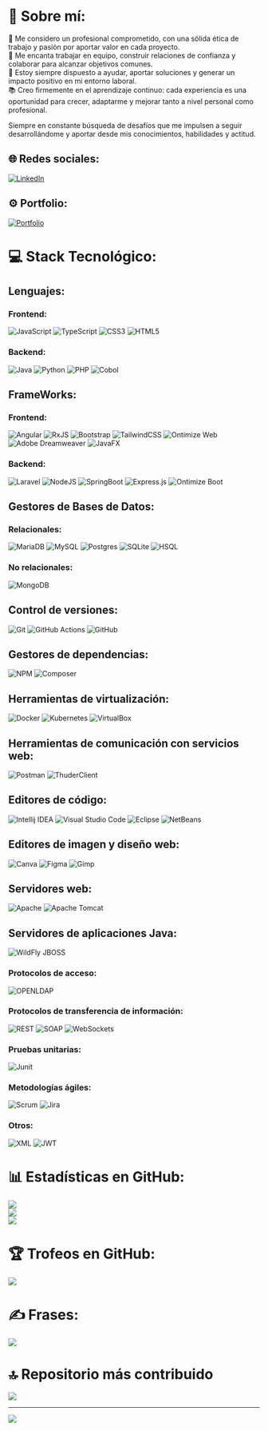 # 💫 Sobre mí: 
💼 Me considero un profesional comprometido, con una sólida ética de trabajo y pasión por aportar valor en cada proyecto.
<br/>🤝 Me encanta trabajar en equipo, construir relaciones de confianza y colaborar para alcanzar objetivos comunes.
<br/>🙌 Estoy siempre dispuesto a ayudar, aportar soluciones y generar un impacto positivo en mi entorno laboral.
<br/>📚 Creo firmemente en el aprendizaje continuo: cada experiencia es una oportunidad para crecer, adaptarme y mejorar tanto a nivel personal como profesional.

Siempre en constante búsqueda de desafíos que me impulsen a seguir desarrollándome y aportar desde mis conocimientos, habilidades y actitud.
## 🌐 Redes sociales:
[![LinkedIn](https://img.shields.io/badge/LinkedIn-%230077B5.svg?logo=linkedin&logoColor=white)](https://www.linkedin.com/in/juan-jesus-tenreiro-rodriguez-b18726b3) 

## ⚙ Portfolio:
[![Portfolio](https://img.shields.io/badge/personal-portfolio-brighteen?style=for-the-badge&logo=web&logoColor=yellow&logoSize=15px&label=personal&labelColor=black&color=yellow)](https://portfolio-git-main-juan-js-projects-0d1ff69f.vercel.app/)

# 💻 Stack Tecnológico:

## Lenguajes:
### Frontend:
![JavaScript](https://img.shields.io/badge/javascript-%23323330.svg?style=for-the-badge&logo=javascript&logoColor=%23F7DF1E) ![TypeScript](https://img.shields.io/badge/typescript-%23007ACC.svg?style=for-the-badge&logo=typescript&logoColor=white)
![CSS3](https://img.shields.io/badge/css3-%231572B6.svg?style=for-the-badge&logo=css3&logoColor=white) ![HTML5](https://img.shields.io/badge/html5-%23E34F26.svg?style=for-the-badge&logo=html5&logoColor=white)

### Backend:
![Java](https://img.shields.io/badge/java-%23ED8B00.svg?style=for-the-badge&logo=openjdk&logoColor=white) ![Python](https://img.shields.io/badge/python-3670A0?style=for-the-badge&logo=python&logoColor=ffdd54) ![PHP](https://img.shields.io/badge/php-%23777BB4.svg?style=for-the-badge&logo=php&logoColor=white)  ![Cobol](https://img.shields.io/badge/Cobol-blue?style=for-the-badge&logo=stackedit&logoColor=white&link=https%3A%2F%2Fwww.ibm.com%2Fdocs%2Fes%2Fi%2F7.3%3Ftopic%3Dlanguages-cobol)

## FrameWorks:
### Frontend:
![Angular](https://img.shields.io/badge/angular-%23DD0031.svg?style=for-the-badge&logo=angular&logoColor=white) ![RxJS](https://img.shields.io/badge/rxjs-%23B7178C.svg?style=for-the-badge&logo=reactivex&logoColor=white) ![Bootstrap](https://img.shields.io/badge/bootstrap-%238511FA.svg?style=for-the-badge&logo=bootstrap&logoColor=white) ![TailwindCSS](https://img.shields.io/badge/tailwindcss-%2338B2AC.svg?style=for-the-badge&logo=tailwind-css&logoColor=white) ![Ontimize Web](https://img.shields.io/badge/Ontimize%20Web-black?style=for-the-badge&logoColor=white) ![Adobe Dreamweaver](https://img.shields.io/badge/Adobe%20DreamWeaver-%23450135?style=for-the-badge&logoColor=white) ![JavaFX](https://img.shields.io/badge/javafx-%23FF0000.svg?style=for-the-badge&logo=javafx&logoColor=white) 

### Backend:
![Laravel](https://img.shields.io/badge/laravel-%23FF2D20.svg?style=for-the-badge&logo=laravel&logoColor=white) ![NodeJS](https://img.shields.io/badge/node.js-6DA55F?style=for-the-badge&logo=node.js&logoColor=white) ![SpringBoot](https://img.shields.io/badge/spring-%236DB33F.svg?style=for-the-badge&logo=spring&logoColor=white) ![Express.js](https://img.shields.io/badge/express.js-%23404d59.svg?style=for-the-badge&logo=express&logoColor=%2361DAFB) ![Ontimize Boot](https://img.shields.io/badge/Ontimize%20Boot-black?style=for-the-badge&logoColor=white)

## Gestores de Bases de Datos:
### Relacionales:
![MariaDB](https://img.shields.io/badge/MariaDB-003545?style=for-the-badge&logo=mariadb&logoColor=white) ![MySQL](https://img.shields.io/badge/mysql-4479A1.svg?style=for-the-badge&logo=mysql&logoColor=white) ![Postgres](https://img.shields.io/badge/postgres-%23316192.svg?style=for-the-badge&logo=postgresql&logoColor=white) ![SQLite](https://img.shields.io/badge/sqlite-%2307405e.svg?style=for-the-badge&logo=sqlite&logoColor=white) ![HSQL](https://img.shields.io/badge/HSQL-blue?style=for-the-badge&logoColor=white)

### No relacionales:
![MongoDB](https://img.shields.io/badge/MongoDB-%234ea94b.svg?style=for-the-badge&logo=mongodb&logoColor=white)

## Control de versiones:
![Git](https://img.shields.io/badge/git-%23F05033.svg?style=for-the-badge&logo=git&logoColor=white) ![GitHub Actions](https://img.shields.io/badge/github%20actions-%232671E5.svg?style=for-the-badge&logo=githubactions&logoColor=white) ![GitHub](https://img.shields.io/badge/github-%23121011.svg?style=for-the-badge&logo=github&logoColor=white)

## Gestores de dependencias:
![NPM](https://img.shields.io/badge/NPM-%23CB3837.svg?style=for-the-badge&logo=npm&logoColor=white) ![Composer](https://img.shields.io/badge/Composer-orange?style=for-the-badge&logo=composer&link=https%3A%2F%2Fgetcomposer.org%2F)

## Herramientas de virtualización:
![Docker](https://img.shields.io/badge/docker-%230db7ed.svg?style=for-the-badge&logo=docker&logoColor=white) ![Kubernetes](https://img.shields.io/badge/kubernetes-%23326ce5.svg?style=for-the-badge&logo=kubernetes&logoColor=white) ![VirtualBox](https://img.shields.io/badge/VirtualBox-blue?style=for-the-badge&logo=VirtualBox&logoColor=white)

## Herramientas de comunicación con servicios web:
![Postman](https://img.shields.io/badge/Postman-FF6C37?style=for-the-badge&logo=postman&logoColor=white)
![ThuderClient](https://img.shields.io/badge/ThunderClient-%238A35DA?style=for-the-badge&labelColor=%238A35DA&link=https%3A%2F%2Fwww.thunderclient.com%2F)

## Editores de código: 
![Intellij IDEA](https://img.shields.io/badge/IntelliJidea-%238F0056?style=for-the-badge&logo=IntelliJ%20IDEA&logoColor=white) ![Visual Studio Code](https://img.shields.io/badge/Visual%20Studio%20Code-%2324A8F1?style=for-the-badge&logoColor=white) ![Eclipse](https://img.shields.io/badge/Eclipse-%23F1901F?style=for-the-badge&logo=EclipseIDE&logoColor=white) ![NetBeans](https://img.shields.io/badge/Apache%20NetBeans-%23A4C73B?style=for-the-badge&logo=NetBeans&logoColor=white)

## Editores de imagen y diseño web:
![Canva](https://img.shields.io/badge/Canva-%2300C4CC.svg?style=for-the-badge&logo=Canva&logoColor=white) ![Figma](https://img.shields.io/badge/figma-%23F24E1E.svg?style=for-the-badge&logo=figma&logoColor=white) ![Gimp](https://img.shields.io/badge/Gimp-657D8B?style=for-the-badge&logo=gimp&logoColor=FFFFFF)

## Servidores web:
![Apache](https://img.shields.io/badge/apache-%23D42029.svg?style=for-the-badge&logo=apache&logoColor=white) ![Apache Tomcat](https://img.shields.io/badge/apache%20tomcat-%23F8DC75.svg?style=for-the-badge&logo=apache-tomcat&logoColor=black)

## Servidores de aplicaciones Java:
![WildFly JBOSS](https://img.shields.io/badge/WildFly-%23324E5C?style=for-the-badge&labelColor=%238A35DA&link=https%3A%2F%2Fwww.wildfly.org%2F)

### Protocolos de acceso:
![OPENLDAP](https://img.shields.io/badge/OPENLDAP-%23C9C8EB?style=for-the-badge&labelColor=%23C9C8EB&link=https%3A%2F%2Fwww.openldap.org%2F)

### Protocolos de transferencia de información:
![REST](https://img.shields.io/badge/REST-%230D9DC3?style=for-the-badge&labelColor=%230D9DC3)
![SOAP](https://img.shields.io/badge/SOAP-%2365B142?style=for-the-badge&labelColor=%2365B142)
![WebSockets](https://img.shields.io/badge/WebSockets-%23F5BF2E?style=for-the-badge&labelColor=%23F5BF2E)

### Pruebas unitarias:
![Junit](https://img.shields.io/badge/JUnit-%23CC3027?style=for-the-badge&labelColor=%23CC3027&link=https%3A%2F%2Fjunit.org%2Fjunit5%2F)

### Metodologías ágiles:
![Scrum](https://img.shields.io/badge/SCRUM-%236FC0D1?style=for-the-badge&labelColor=%236FC0D1&link=https%3A%2F%2Fwww.scrum.org%2Fcourses%2Frecommended-courses-scrum-masters%3Futm_source%3Dgoogle%26utm_medium%3Dadwords%26utm_id%3Dpsmii%26adgroup%3D%7Bgroupid%7D%26gad_source%3D1%26gclid%3DCjwKCAiAtNK8BhBBEiwA8wVt9ze_yefnCpeWmUPmK84xEhOh-oqml19ZThXQf2rcDErYaOR-8f9EexoC4CEQAvD_BwE)  ![Jira](https://img.shields.io/badge/jira-%230A0FFF.svg?style=for-the-badge&logo=jira&logoColor=white)

### Otros:
![XML](https://img.shields.io/badge/XML-black?style=for-the-badge&logoColor=white) ![JWT](https://img.shields.io/badge/JWT-black?style=for-the-badge&logo=JSON%20web%20tokens)   

# 📊 Estadísticas en GitHub:
![](https://github-readme-stats.vercel.app/api?username=JuanDAW37&theme=dark&hide_border=false&include_all_commits=true&count_private=true)<br/>
![](https://github-readme-streak-stats.herokuapp.com/?user=JuanDAW37&theme=dark&hide_border=false)<br/>
![](https://github-readme-stats.vercel.app/api/top-langs/?username=JuanDAW37&theme=dark&hide_border=false&include_all_commits=true&count_private=true&layout=compact)

# 🏆 Trofeos en GitHub:
![](https://github-profile-trophy.vercel.app/?username=JuanDAW37&theme=radical&no-frame=true&no-bg=false&margin-w=4)

# ✍️ Frases:
![](https://quotes-github-readme.vercel.app/api?type=vetical&theme=radical)

# 🔝 Repositorio más contribuido
![](https://github-contributor-stats.vercel.app/api?username=JuanDAW37&limit=5&theme=dark&combine_all_yearly_contributions=true)

---
[![](https://visitcount.itsvg.in/api?id=JuanDAW37&icon=5&color=1)](https://visitcount.itsvg.in)


